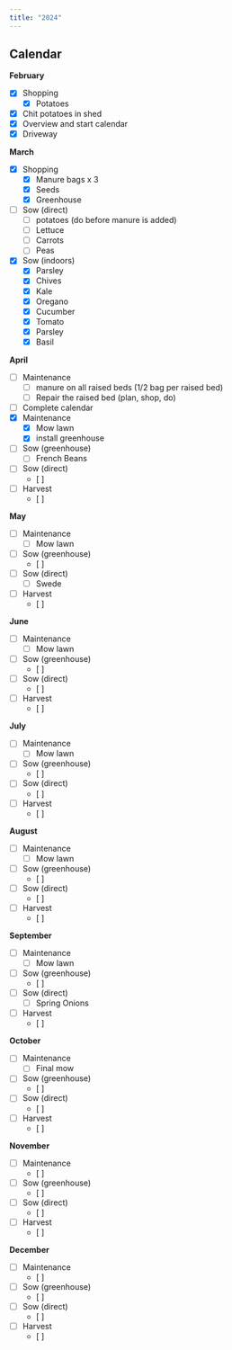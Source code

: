 ```yaml
---
title: "2024"
---
```


## Calendar

**February**

- [x] Shopping
  - [x] Potatoes
- [x] Chit potatoes in shed
- [x] Overview and start calendar
- [x] Driveway

**March**

- [x] Shopping
  - [x] Manure bags x 3
  - [x] Seeds
  - [x] Greenhouse
- [ ] Sow (direct)
  - [ ] potatoes (do before manure is added)
  - [ ] Lettuce
  - [ ] Carrots
  - [ ] Peas
- [x] Sow (indoors)
  - [x] Parsley
  - [x] Chives
  - [x] Kale
  - [x] Oregano
  - [x] Cucumber
  - [x] Tomato
  - [x] Parsley
  - [x] Basil

**April**

- [ ] Maintenance
  - [ ] manure on all raised beds (1/2 bag per raised bed)
  - [ ] Repair the raised bed (plan, shop, do)
- [ ] Complete calendar
- [x] Maintenance
  - [x] Mow lawn
  - [x] install greenhouse
- [ ] Sow (greenhouse) 
  - [ ] French Beans
- [ ] Sow (direct)
  - [ ] 
- [ ] Harvest
  - [ ] 

**May**

- [ ] Maintenance
  - [ ] Mow lawn
- [ ] Sow (greenhouse) 
  - [ ] 
- [ ] Sow (direct)
  - [ ] Swede
- [ ] Harvest
  - [ ] 

**June**

- [ ] Maintenance
  - [ ] Mow lawn
- [ ] Sow (greenhouse) 
  - [ ] 
- [ ] Sow (direct)
  - [ ] 
- [ ] Harvest
  - [ ] 

**July**

- [ ] Maintenance
  - [ ] Mow lawn
- [ ] Sow (greenhouse) 
  - [ ] 
- [ ] Sow (direct)
  - [ ] 
- [ ] Harvest
  - [ ] 

**August**

- [ ] Maintenance
  - [ ] Mow lawn
- [ ] Sow (greenhouse) 
  - [ ] 
- [ ] Sow (direct)
  - [ ] 
- [ ] Harvest
  - [ ] 

**September**

- [ ] Maintenance
  - [ ] Mow lawn
- [ ] Sow (greenhouse) 
  - [ ] 
- [ ] Sow (direct)
  - [ ] Spring Onions
- [ ] Harvest
  - [ ] 

**October**

- [ ] Maintenance
  - [ ] Final mow
- [ ] Sow (greenhouse) 
  - [ ] 
- [ ] Sow (direct)
  - [ ] 
- [ ] Harvest
  - [ ] 

**November**

- [ ] Maintenance
  - [ ] 
- [ ] Sow (greenhouse) 
  - [ ] 
- [ ] Sow (direct)
  - [ ] 
- [ ] Harvest
  - [ ] 

**December**

- [ ] Maintenance
  - [ ] 
- [ ] Sow (greenhouse) 
  - [ ] 
- [ ] Sow (direct)
  - [ ] 
- [ ] Harvest
  - [ ] 
